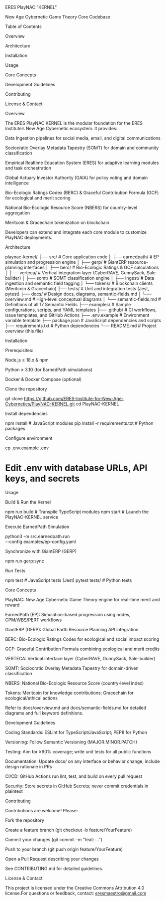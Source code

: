 ERES PlayNAC "KERNEL"

New Age Cybernetic Game Theory Core Codebase

Table of Contents

Overview

Architecture

Installation

Usage

Core Concepts

Development Guidelines

Contributing

License & Contact

Overview

The ERES PlayNAC KERNEL is the modular foundation for the ERES Institute’s New Age Cybernetic ecosystem. It provides:

Data Ingestion pipelines for social media, email, and digital communications

Sociocratic Overlay Metadata Tapestry (SOMT) for domain and community classification

Empirical Realtime Education System (ERES) for adaptive learning modules and task orchestration

Global Actuary Investor Authority (GAIA) for policy voting and domain intelligence

Bio-Ecologic Ratings Codex (BERC) & Graceful Contribution Formula (GCF) for ecological and merit scoring

National Bio-Ecologic Resource Score (NBERS) for country-level aggregation

Meritcoin & Gracechain tokenization on blockchain

Developers can extend and integrate each core module to customize PlayNAC deployments.

Architecture

playnac-kernel/
├── src/                   # Core application code
│   ├── earnedpath/        # EP simulation and progression engine
│   ├── gerp/              # GiantERP resource-planning interfaces
│   ├── berc/              # Bio-Ecologic Ratings & GCF calculations
│   ├── verteca/           # Vertical integration layer (CyberRAVE, GunnySack, Sale-builder)
│   ├── somt/              # SOMT classification engine
│   ├── ingest/            # Data ingestion and semantic field tagging
│   └── tokens/            # Blockchain clients (Meritcoin & Gracechain)
├── tests/                 # Unit and integration tests (Jest, pytest)
├── docs/                  # Design docs, diagrams, semantic-fields.md
│   └── overview.md        # High-level conceptual diagrams
│   └── semantic-fields.md # Definitions of all 17 Semantic Fields
├── examples/              # Sample configurations, scripts, and YAML templates
├── .github/               # CI workflows, issue templates, and GitHub Actions
├── .env.example           # Environment variable template
├── package.json           # JavaScript dependencies and scripts
├── requirements.txt       # Python dependencies
└── README.md              # Project overview (this file)

Installation

Prerequisites:

Node.js ≥ 18.x & npm

Python ≥ 3.10 (for EarnedPath simulations)

Docker & Docker Compose (optional)

Clone the repository

git clone https://github.com/ERES-Institute-for-New-Age-Cybernetics/PlayNAC-KERNEL.git
cd PlayNAC-KERNEL

Install dependencies

npm install      # JavaScript modules
pip install -r requirements.txt  # Python packages

Configure environment

cp .env.example .env
# Edit .env with database URLs, API keys, and secrets

Usage

Build & Run the Kernel

npm run build    # Transpile TypeScript modules
npm start        # Launch the PlayNAC-KERNEL service

Execute EarnedPath Simulation

python3 -m src.earnedpath.run \
  --config examples/ep-config.yaml

Synchronize with GiantERP (GERP)

npm run gerp:sync

Run Tests

npm test            # JavaScript tests (Jest)
pytest tests/       # Python tests

Core Concepts

PlayNAC: New Age Cybernetic Game Theory engine for real-time merit and reward

EarnedPath (EP): Simulation-based progression using nodes, CPM/WBS/PERT workflows

GiantERP (GERP): Global Earth Resource Planning API integration

BERC: Bio-Ecologic Ratings Codex for ecological and social impact scoring

GCF: Graceful Contribution Formula combining ecological and merit credits

VERTECA: Vertical interface layer (CyberRAVE, GunnySack, Sale-builder)

SOMT: Sociocratic Overlay Metadata Tapestry for domain-driven classification

NBERS: National Bio-Ecologic Resource Score (country-level index)

Tokens: Meritcoin for knowledge contributions; Gracechain for ecological/ethical actions

Refer to docs/overview.md and docs/semantic-fields.md for detailed diagrams and full keyword definitions.

Development Guidelines

Coding Standards: ESLint for TypeScript/JavaScript; PEP8 for Python

Versioning: Follow Semantic Versioning (MAJOR.MINOR.PATCH)

Testing: Aim for ≥90% coverage; write unit tests for all public functions

Documentation: Update docs/ on any interface or behavior change; include design rationale in PRs

CI/CD: GitHub Actions run lint, test, and build on every pull request

Security: Store secrets in GitHub Secrets; never commit credentials in plaintext

Contributing

Contributions are welcome! Please:

Fork the repository

Create a feature branch (git checkout -b feature/YourFeature)

Commit your changes (git commit -m "feat: ...")

Push to your branch (git push origin feature/YourFeature)

Open a Pull Request describing your changes

See CONTRIBUTING.md for detailed guidelines.

License & Contact

This project is licensed under the Creative Commons Attribution 4.0 license.For questions or feedback, contact: eresmaestro@gmail.com

